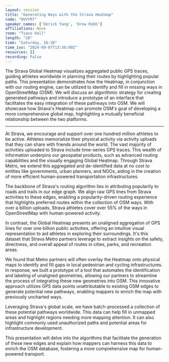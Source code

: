 ```yaml
---
layout: session
title: "Generating Ways with the Strava Heatmap"
code: "HVVYM7"
speaker_names: ['Derick Yang', 'Drew Robb']
affiliations: None
room: "Tsavo Hall"
length: "20"
time: "Saturday, 16:30"
time_iso: "2024-09-07T13:30:00Z"
resources: []
recording: False
---
```


The Strava Global Heatmap visualizes aggregated public GPS traces, guiding athletes worldwide in planning their routes by highlighting popular paths. This presentation demonstrates how the Heatmap, in conjunction with our routing engine, can be utilized to identify and fill in missing ways in OpenStreetMap (OSM). We will discuss an algorithmic strategy for creating generated pathways and introduce a prototype of an interface that facilitates the easy integration of these pathways into OSM. We will showcase how Strava's Heatmap can promote OSM's goal of developing a more comprehensive global map, highlighting a mutually beneficial relationship between the two platforms.

<hr>

At Strava, we encourage and support over one hundred million athletes to be active. Athletes memorialize their physical activity via activity uploads that they can share with friends around the world. The vast majority of activities uploaded to Strava include time-series GPS traces. This wealth of information underpins our geospatial products, such as advanced routing capabilities and the visually engaging Global Heatmap. Through Strava Metro, we extend this aggregated and de-identified data at no cost to entities like governments, urban planners, and NGOs, aiding in the creation of more efficient human-powered transportation infrastructures.

The backbone of Strava's routing algorithm lies in attributing popularity to roads and trails in our edge graph. We align raw GPS lines from Strava activities to these edges, enabling a popularity-driven routing experience that highlights preferred routes within the collection of OSM ways. With over a billion uploads, Strava athletes cover over 55% of the ways in OpenStreetMap with human-powered activity.

In contrast, the Global Heatmap presents an unaligned aggregation of GPS lines for over one billion public activities, offering an intuitive visual representation to aid athletes in exploring their surroundings. It's this dataset that Strava Metro partners leverage to extract insights on the safety, directness, and overall appeal of routes in cities, parks, and recreation areas.

We found that Metro partners will often overlay the Heatmap onto physical maps to identify and fill gaps in local pedestrian and cycling infrastructures. In response, we built a prototype of a tool that automates the identification and labeling of unaligned geometries, allowing our partners to streamline the process of integrating these new geometries into OSM. This innovative approach utilizes GPS data points unattributable to existing OSM edges to generate potential new pathways, enabling mappers to enrich the map with previously uncharted ways.

Leveraging Strava's global scale, we have batch-processed a collection of these potential pathways worldwide. This data can help fill in unmapped areas and highlight regions needing more mapping attention. It can also highlight commonly used unauthorized paths and potential areas for infrastructure development.

This presentation will delve into the algorithms that facilitate the generation of these new edges and explain how mappers can harness this data to enrich the OSM database, fostering a more comprehensive map for human-powered transport.

